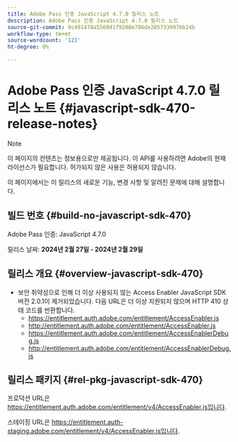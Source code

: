 ```yaml
---
title: Adobe Pass 인증 JavaScript 4.7.0 릴리스 노트
description: Adobe Pass 인증 JavaScript 4.7.0 릴리스 노트
source-git-commit: 9c491478a5560d1f9208e786de285733997bb24b
workflow-type: tm+mt
source-wordcount: '121'
ht-degree: 0%

---
```


# Adobe Pass 인증 JavaScript 4.7.0 릴리스 노트 {#javascript-sdk-470-release-notes}

>[!NOTE]
>
>이 페이지의 컨텐츠는 정보용으로만 제공됩니다. 이 API를 사용하려면 Adobe의 현재 라이선스가 필요합니다. 허가되지 않은 사용은 허용되지 않습니다.

이 페이지에서는 이 릴리스의 새로운 기능, 변경 사항 및 알려진 문제에 대해 설명합니다.

## 빌드 번호 {#build-no-javascript-sdk-470}

Adobe Pass 인증: JavaScript 4.7.0

릴리스 날짜: **2024년 2월 27일 - 2024년 2월 29일**

## 릴리스 개요 {#overview-javascript-sdk-470}

* 보안 취약성으로 인해 더 이상 사용되지 않는 Access Enabler JavaScript SDK 버전 2.0.1이 제거되었습니다.
다음 URL은 더 이상 지원되지 않으며 HTTP 410 상태 코드를 반환합니다.
   * https://entitlement.auth.adobe.com/entitlement/AccessEnabler.js
   * http://entitlement.auth.adobe.com/entitlement/AccessEnabler.js
   * https://entitlement.auth.adobe.com/entitlement/AccessEnablerDebug.js
   * http://entitlement.auth.adobe.com/entitlement/AccessEnablerDebug.js

## 릴리스 패키지 {#rel-pkg-javascript-sdk-470}

프로덕션 URL은 https://entitlement.auth.adobe.com/entitlement/v4/AccessEnabler.js입니다.

스테이징 URL은 https://entitlement.auth-staging.adobe.com/entitlement/v4/AccessEnabler.js입니다.